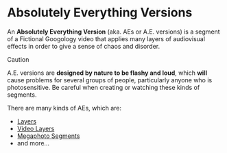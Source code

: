 # Absolutely Everything Versions

An **Absolutely Everything Version**  (aka. AEs or A.E. versions) is a segment of a Fictional Googology video that applies many layers of audiovisual effects in order to give a sense of chaos and disorder.

> [!CAUTION]
> A.E. versions are **designed by nature to be flashy and loud**, which **will** cause problems for several groups of people, particularly anyone who is photosensitive.  Be careful when creating or watching these kinds of segments.

There are many kinds of AEs, which are:

- [Layers](./layers.md)
- [Video Layers](./video-layers.md)
- [Megaphoto Segments](./megaphoto.md)
- and more...
